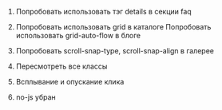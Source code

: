 1. Попробовать использовать тэг details в секции faq
2. Попробовать использовать grid в каталоге
Попробовать использовать grid-auto-flow в блоге
3. Попробовать scroll-snap-type, scroll-snap-align в галерее

5. Пересмотреть все классы
6. Всплывание и опускание клика
7. no-js убран
